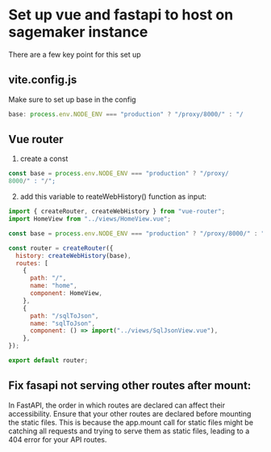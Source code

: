 # Set up vue and fastapi to host on sagemaker instance

There are a few key point for this set up

## vite.config.js

Make sure to set up base in the config

```javascript
base: process.env.NODE_ENV === "production" ? "/proxy/8000/" : "/
```

## Vue router

1. create a const

```javascript
const base = process.env.NODE_ENV === "production" ? "/proxy/
8000/" : "/";
```

2. add this variable to reateWebHistory() function as input:

```javascript
import { createRouter, createWebHistory } from "vue-router";
import HomeView from "../views/HomeView.vue";

const base = process.env.NODE_ENV === "production" ? "/proxy/8000/" : "/";

const router = createRouter({
  history: createWebHistory(base),
  routes: [
    {
      path: "/",
      name: "home",
      component: HomeView,
    },
    {
      path: "/sqlToJson",
      name: "sqlToJson",
      component: () => import("../views/SqlJsonView.vue"),
    },
});

export default router;
```

## Fix fasapi not serving other routes after mount:

In FastAPI, the order in which routes are declared can affect their accessibility. Ensure that your other routes are declared before mounting the static files. This is because the app.mount call for static files might be catching all requests and trying to serve them as static files, leading to a 404 error for your API routes.
